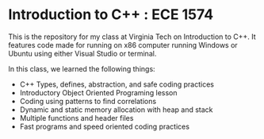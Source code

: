# Introduction to C++ : ECE 1574
This is the repository for my class at Virginia Tech on Introduction to C++. It features code made for running on x86 computer running Windows or Ubuntu using either Visual Studio or terminal.

In this class, we learned the following things:
* C++ Types, defines, abstraction, and safe coding practices
* Introductory Object Oriented Programing lesson
* Coding using patterns to find correlations
* Dynamic and static memory allocation with heap and stack
* Multiple functions and header files
* Fast programs and speed oriented coding practices 
